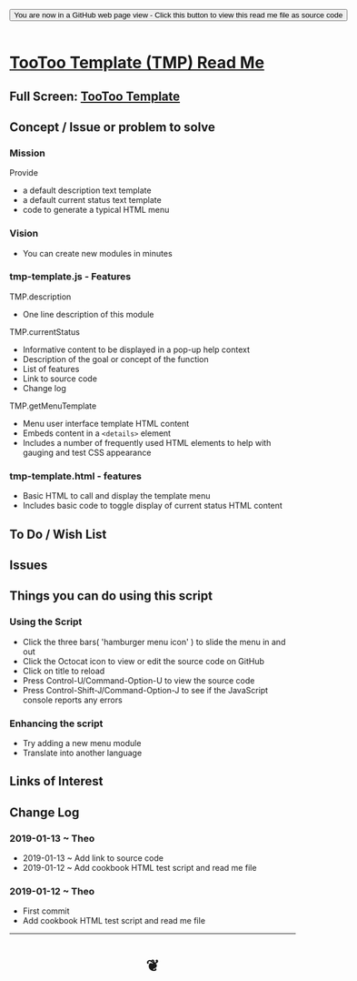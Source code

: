 
<span style=display:none; >[You are now in a GitHub source code view - click this link to view Read Me file as a web page]( https://pushme-pullyou.github.io/tootoo13/#cookbook/tmp-template/README.md "View file as a web page." ) </span>

<div><input type=button class = "btn btn-secondary btn-sm" onclick=window.location.href="https://github.com/pushme-pullyou/tootoo13/blob/master/cookbook/tmp-template/README.md"
value="You are now in a GitHub web page view - Click this button to view this read me file as source code" ></div>

<br>

# [TooToo Template (TMP) Read Me]( tootoo13/#cookbook/tmp-template/README.md )

<!--
<iframe src=https://pushme-pullyou.github.io/xxxxx/xxxxx.html width=100% height=500px >Iframes are not viewable in GitHub source code views</iframe>
_<small>TooToo Template</small>_
-->

## Full Screen: [TooToo Template]( https://pushme-pullyou.github.io/tootoo13/cookbook/tmp-template/ )


## Concept / Issue or problem to solve


### Mission

Provide
* a default description text template
* a default current status text template
* code to generate a typical HTML menu


### Vision

* You can create new modules in minutes


### tmp-template.js - Features

TMP.description

* One line description of this module

TMP.currentStatus

* Informative content to be displayed in a pop-up help context
* Description of the goal or concept of the function
* List of features
* Link to source code
* Change log

TMP.getMenuTemplate

* Menu user interface template HTML content
* Embeds content in a ```<details>``` element
* Includes a number of frequently used HTML elements to help with gauging and test CSS appearance


### tmp-template.html - features

* Basic HTML to call and display the template menu
* Includes basic code to toggle display of current status HTML content


## To Do / Wish List


## Issues


## Things you can do using this script


### Using the Script

* Click the three bars( 'hamburger menu icon' ) to slide the menu in and out
* Click the Octocat icon to view or edit the source code on GitHub
* Click on title to reload
* Press Control-U/Command-Option-U to view the source code
* Press Control-Shift-J/Command-Option-J to see if the JavaScript console reports any errors

### Enhancing the script

* Try adding a new menu module
* Translate into another language


## Links of Interest


## Change Log

### 2019-01-13 ~ Theo

* 2019-01-13 ~ Add link to source code
* 2019-01-12 ~ Add cookbook HTML test script and read me file


### 2019-01-12 ~ Theo

* First commit
* Add cookbook HTML test script and read me file


***

# <center title="hello!" ><a href=javascript:window.scrollTo(0,0); style=text-decoration:none; > ❦ </a></center>

